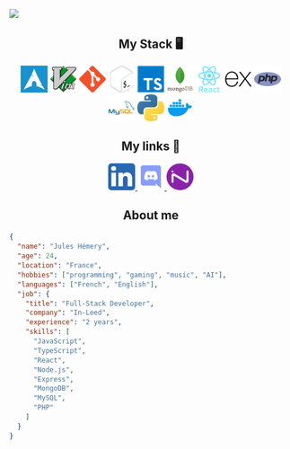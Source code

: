 
<p>
<img src="https://capsule-render.vercel.app/api?type=blur&height=250&color=timeGradient&text=Couvbat&reversal=true&textBg=false&desc=Full-Stack%20Web%20Dev&section=header"
</p>

<div align="center">

  <h2>My Stack 🖥️</h2>

  <img src="https://raw.githubusercontent.com/Couvbat/Couvbat/refs/heads/main/src/archlinux.png">
  <img src="https://raw.githubusercontent.com/Couvbat/Couvbat/refs/heads/main/src/vim.png">
  <img src="https://raw.githubusercontent.com/Couvbat/Couvbat/refs/heads/main/src/git.png">
  <img src="https://raw.githubusercontent.com/Couvbat/Couvbat/refs/heads/main/src/bash.png">
  <img src="https://raw.githubusercontent.com/Couvbat/Couvbat/refs/heads/main/src/typescript.png">
  <img src="https://raw.githubusercontent.com/Couvbat/Couvbat/refs/heads/main/src/mongodb.png">
  <img src="https://raw.githubusercontent.com/Couvbat/Couvbat/refs/heads/main/src/react.png">
  <img src="https://raw.githubusercontent.com/Couvbat/Couvbat/refs/heads/main/src/express.png">
  <img src="https://raw.githubusercontent.com/Couvbat/Couvbat/refs/heads/main/src/php.png">
  <img src="https://raw.githubusercontent.com/Couvbat/Couvbat/refs/heads/main/src/mysql.png">
  <img src="https://raw.githubusercontent.com/Couvbat/Couvbat/refs/heads/main/src/python.png">
  <img src="https://raw.githubusercontent.com/Couvbat/Couvbat/refs/heads/main/src/docker.png">

  <h2>My links 🔗</h2>

  <a href="https://www.linkedin.com/in/jules-h%C3%A9mery-338134195/" target="blank">
    <img src="https://raw.githubusercontent.com/Couvbat/Couvbat/refs/heads/main/src/linkedin.png">
  </a>
  <a href="https://discord.com/channels/321278246824181761">
    <img src="https://raw.githubusercontent.com/Couvbat/Couvbat/refs/heads/main/src/discord.png">
  </a>
  <a href="https://www.in-leed.com/">
    <img height="48px" src="https://raw.githubusercontent.com/Couvbat/Couvbat/refs/heads/main/src/inleed.png">
  </a>

  <h2>About me</h2>

</div>

```json
{
  "name": "Jules Hémery",
  "age": 24,
  "location": "France",
  "hobbies": ["programming", "gaming", "music", "AI"],
  "languages": ["French", "English"],
  "job": {
    "title": "Full-Stack Developer",
    "company": "In-Leed",
    "experience": "2 years",
    "skills": [
      "JavaScript",
      "TypeScript",
      "React",
      "Node.js",
      "Express",
      "MongoDB",
      "MySQL",
      "PHP"
    ]
  }
}
```

